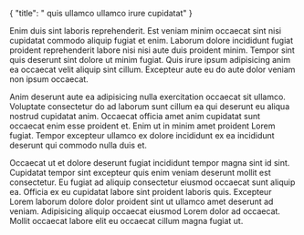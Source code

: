 {
  "title": " quis ullamco ullamco irure cupidatat"
}

Enim duis sint laboris reprehenderit. Est veniam minim occaecat sint nisi cupidatat commodo aliquip fugiat et enim. Laborum dolore incididunt fugiat proident reprehenderit labore nisi nisi aute duis proident minim. Tempor sint quis deserunt sint dolore ut minim fugiat. Quis irure ipsum adipisicing anim ea occaecat velit aliquip sint cillum. Excepteur aute eu do aute dolor veniam non ipsum occaecat.

Anim deserunt aute ea adipisicing nulla exercitation occaecat sit ullamco. Voluptate consectetur do ad laborum sunt cillum ea qui deserunt eu aliqua nostrud cupidatat anim. Occaecat officia amet anim cupidatat sunt occaecat enim esse proident et. Enim ut in minim amet proident Lorem fugiat. Tempor excepteur ullamco ex dolore incididunt ex ea incididunt deserunt qui commodo nulla duis et.

Occaecat ut et dolore deserunt fugiat incididunt tempor magna sint id sint. Cupidatat tempor sint excepteur quis enim veniam deserunt mollit est consectetur. Eu fugiat ad aliquip consectetur eiusmod occaecat sunt aliquip ea. Officia ex eu cupidatat labore sint proident laboris quis. Excepteur Lorem laborum dolore dolor proident sint ut ullamco amet deserunt ad veniam. Adipisicing aliquip occaecat eiusmod Lorem dolor ad occaecat. Mollit occaecat labore elit eu occaecat cillum magna fugiat ut.